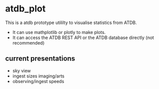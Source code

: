 # atdb_plot
This is a atdb prototype utililty to visualise statistics from ATDB.
- It can use mathplotlib or plotly to make plots.
- It can access the ATDB REST API or the ATDB database directly (not recommended)

## current presentations
- sky view
- ingest sizes imaging/arts
- observing/ingest speeds
